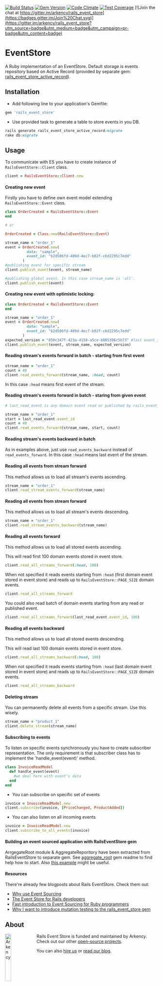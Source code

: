 [![Build Status](https://travis-ci.org/arkency/rails_event_store.svg?branch=master)](https://travis-ci.org/arkency/rails_event_store)
[![Gem Version](https://badge.fury.io/rb/rails_event_store.svg)](http://badge.fury.io/rb/rails_event_store)
[![Code Climate](https://codeclimate.com/github/arkency/rails_event_store/badges/gpa.svg)](https://codeclimate.com/github/arkency/rails_event_store)
[![Test Coverage](https://codeclimate.com/github/arkency/rails_event_store/badges/coverage.svg)](https://codeclimate.com/github/arkency/rails_event_store)
[![Join the chat at https://gitter.im/arkency/rails_event_store](https://badges.gitter.im/Join%20Chat.svg)](https://gitter.im/arkency/rails_event_store?utm_source=badge&utm_medium=badge&utm_campaign=pr-badge&utm_content=badge)

# EventStore

A Ruby implementation of an EventStore.
Default storage is events repository based on Active Record (provided by separate gem: [rails_event_store_active_record](http://github.com/arkency/rails_event_store_active_record)).

## Installation

* Add following line to your application's Gemfile:

```ruby
gem 'rails_event_store'
```

* Use provided task to generate a table to store events in you DB.

```ruby
rails generate rails_event_store_active_record:migrate
rake db:migrate
```

## Usage

To communicate with ES you have to create instance of `RailsEventStore::Client` class.

```ruby
client = RailsEventStore::Client.new
```

#### Creating new event

Firstly you have to define own event model extending `RailsEventStore::Event` class.

```ruby
class OrderCreated < RailsEventStore::Event
end

# or

OrderCreated = Class.new(RailsEventStore::Event)
```

```ruby
stream_name = "order_1"
event = OrderCreated.new(
          data: "sample",
          event_id: "b2d506fd-409d-4ec7-b02f-c6d2295c7edd"
        )
#publishing event for specific stream
client.publish_event(event, stream_name)

#publishing global event. In this case stream_name is 'all'.
client.publish_event(event)
```

#### Creating new event with optimistic locking:

```ruby
class OrderCreated < RailsEventStore::Event
end
```

```ruby
stream_name = "order_1"
event = OrderCreated.new(
          data: "sample",
          event_id: "b2d506fd-409d-4ec7-b02f-c6d2295c7edd"
        )
expected_version = "850c347f-423a-4158-a5ce-b885396c5b73" #last event_id
client.publish_event(event, stream_name, expected_version)
```

#### Reading stream's events forward in batch - starting from first event

```ruby
stream_name = "order_1"
count = 40
client.read_events_forward(stream_name, :head, count)
```

In this case `:head` means first event of the stream.

#### Reading stream's events forward in batch - staring from given event

```ruby
# last_read_event is any domain event read or published by rails_event_store

stream_name = "order_1"
start = last_read_event.event_id
count = 40
client.read_events_forward(stream_name, start, count)
```

#### Reading stream's events backward in batch

As in examples above, just use `read_events_backward` instead of `read_events_forward`.
In this case `:head` means last event of the stream.

#### Reading all events from stream forward

This method allows us to load all stream's events ascending.

```ruby
stream_name = "order_1"
client.read_stream_events_forward(stream_name)
```

#### Reading all events from stream forward

This method allows us to load all stream's events descending.

```ruby
stream_name = "order_1"
client.read_stream_events_backward(stream_name)
```

#### Reading all events forward

This method allows us to load all stored events ascending.

This will read first 100 domain events stored in event store.

```ruby
client.read_all_streams_forward(:head, 100)
```

When not specified it reads events starting from `:head` (first domain event
stored in event store) and reads up to `RailsEventStore::PAGE_SIZE`
domain events.

```ruby
client.read_all_streams_forward
```

You could also read batch of domain events starting from any read or published event.

```ruby
client.read_all_streams_forward(last_read_event.event_id, 100)
```

#### Reading all events backward

This method allows us to load all stored events descending.

This will read last 100 domain events stored in event store.
```ruby
client.read_all_streams_backward(:head, 100)
```

When not specified it reads events starting from `:head` (last domain event
stored in event store) and reads up to `RailsEventStore::PAGE_SIZE`
domain events.

```ruby
client.read_all_streams_backward
```

#### Deleting stream

You can permanently delete all events from a specific stream. Use this wisely.

```ruby
stream_name = "product_1"
client.delete_stream(stream_name)
```

#### Subscribing to events

To listen on specific events synchronously you have to create subscriber representation. The only requirement is that subscriber class has to implement the 'handle_event(event)' method.

```ruby
class InvoiceReadModel
  def handle_event(event)
    #we deal here with event's data
  end
end
```

* You can subscribe on specific set of events

```ruby
invoice = InvoiceReadModel.new
client.subscribe(invoice, [PriceChanged, ProductAdded])
```

* You can also listen on all incoming events

```ruby
invoice = InvoiceReadModel.new
client.subscribe_to_all_events(invoice)
```

#### Building an event sourced application with RailsEventStore gem

ArrgegateRoot module & AggregateReporitory have been extracted from RailsEventStore to separate gem.
See [aggregate_root](https://github.com/arkency/aggregate_root) gem readme to find help how to start.
Also [this example](https://github.com/mpraglowski/cqrs-es-sample-with-res) might be useful.

#### Resources

There're already few blogposts about Rails EventStore. Check them out:

* [Why use Event Sourcing](http://blog.arkency.com/2015/03/why-use-event-sourcing/)
* [The Event Store for Rails developers](http://blog.arkency.com/2015/04/the-event-store-for-rails-developers/)
* [Fast introduction to Event Sourcing for Ruby programmers](http://blog.arkency.com/2015/03/fast-introduction-to-event-sourcing-for-ruby-programmers/)
* [Why I want to introduce mutation testing to the rails_event_store gem](http://blog.arkency.com/2015/04/why-i-want-to-introduce-mutation-testing-to-the-rails-event-store-gem/)

## About

<img src="http://arkency.com/images/arkency.png" alt="Arkency" width="20%" align="left" />

Rails Event Store is funded and maintained by Arkency. Check out our other [open-source projects](https://github.com/arkency).

You can also [hire us](http://arkency.com) or [read our blog](http://blog.arkency.com).
